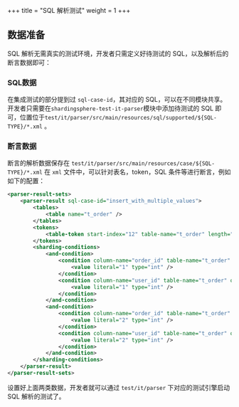 +++
title = "SQL 解析测试"
weight = 1
+++

## 数据准备

SQL 解析无需真实的测试环境，开发者只需定义好待测试的 SQL，以及解析后的断言数据即可：

### SQL数据

在集成测试的部分提到过 `sql-case-id`，其对应的 SQL，可以在不同模块共享。开发者只需要在`shardingsphere-test-it-parser`模块中添加待测试的 SQL 即可，位置位于`test/it/parser/src/main/resources/sql/supported/${SQL-TYPE}/*.xml` 。

### 断言数据

断言的解析数据保存在 `test/it/parser/src/main/resources/case/${SQL-TYPE}/*.xml`
在 `xml` 文件中，可以针对表名，token，SQL 条件等进行断言，例如如下的配置：

```xml
<parser-result-sets>
    <parser-result sql-case-id="insert_with_multiple_values">
        <tables>
            <table name="t_order" />
        </tables>
        <tokens>
            <table-token start-index="12" table-name="t_order" length="7" />
        </tokens>
        <sharding-conditions>
            <and-condition>
                <condition column-name="order_id" table-name="t_order" operator="EQUAL">
                    <value literal="1" type="int" />
                </condition>
                <condition column-name="user_id" table-name="t_order" operator="EQUAL">
                    <value literal="1" type="int" />
                </condition>
            </and-condition>
            <and-condition>
                <condition column-name="order_id" table-name="t_order" operator="EQUAL">
                    <value literal="2" type="int" />
                </condition>
                <condition column-name="user_id" table-name="t_order" operator="EQUAL">
                    <value literal="2" type="int" />
                </condition>
            </and-condition>
        </sharding-conditions>
    </parser-result>
</parser-result-sets>
```

设置好上面两类数据，开发者就可以通过 `test/it/parser` 下对应的测试引擎启动 SQL 解析的测试了。
